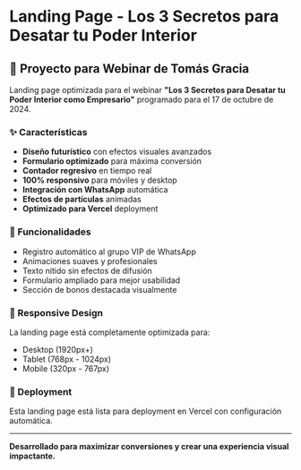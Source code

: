 # Landing Page - Los 3 Secretos para Desatar tu Poder Interior

## 🚀 Proyecto para Webinar de Tomás Gracia

Landing page optimizada para el webinar **"Los 3 Secretos para Desatar tu Poder Interior como Empresario"** programado para el 17 de octubre de 2024.

### ✨ Características

- **Diseño futurístico** con efectos visuales avanzados
- **Formulario optimizado** para máxima conversión
- **Contador regresivo** en tiempo real
- **100% responsivo** para móviles y desktop
- **Integración con WhatsApp** automática
- **Efectos de partículas** animadas
- **Optimizado para Vercel** deployment

### 🎯 Funcionalidades

- Registro automático al grupo VIP de WhatsApp
- Animaciones suaves y profesionales
- Texto nítido sin efectos de difusión
- Formulario ampliado para mejor usabilidad
- Sección de bonos destacada visualmente

### 📱 Responsive Design

La landing page está completamente optimizada para:
- Desktop (1920px+)
- Tablet (768px - 1024px)
- Mobile (320px - 767px)

### 🔗 Deployment

Esta landing page está lista para deployment en Vercel con configuración automática.

---

**Desarrollado para maximizar conversiones y crear una experiencia visual impactante.**